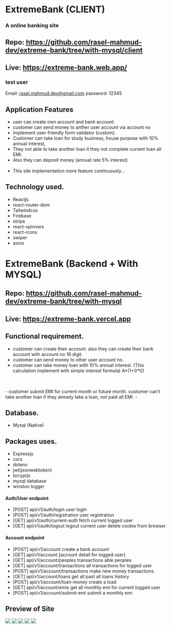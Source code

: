 
# ExtremeBank (CLIENT)
### A online banking site
## Repo: https://github.com/rasel-mahmud-dev/extreme-bank/tree/with-mysql/client
## Live: https://extreme-bank.web.app/


### test user
Email: rasel.mahmud.dev@gmail.com 
password: 12345

## Application Features
- user can create own account and bank account. 
- customer can send money to anther user account via account no
- Implement user-friendly form validator (custom).
- Customer can take loan for study business, house purpose with 10% annual interest, 
- They not able to take another loan it they not complete current loan all EMI.
- Also they can deposit money (annual rate 5% interest)
  <br/>
  <br/>
- This site implementation more feature continuously...


## Technology used.
- Reactjs
- react-router-dom
- Tailwindcss
- Firebase
- stripe
- react-spinners
- react-icons
- swiper
- axios



# ExtremeBank (Backend + With MYSQL)

## Repo: https://github.com/rasel-mahmud-dev/extreme-bank/tree/with-mysql
## Live: https://extreme-bank.vercel.app


## Functional requirement. 
- customer can create their account. also they can create their bank account with account no 16 digit.
- customer can send money to other user account no. 
- customer can take money loan with 10% annual interest. 
 (This calculation implement with simple interest formula) A*(1+(r*t))
</br>
</br>
- customer submit EMI for current month or future month. customer can't take another loan 
  if they already take a loan, not paid all EMI.  
-



## Database.
- Mysql (Native)

## Packages uses.
- Expressjs
- cors
- dotenv
- jwt(jsonwebtoken)
- bcryptjs
- mysql database
- winston logger

#### Auth/User endpoint
- [POST] api/v1/auth/login  user login
- [POST] api/v1/auth/registration user registration
- [GET] api/v1/auth/current-auth  fetch current logged user
- [GET] api/v1/auth/logout logout current user delete cookie from browser


#### Account endpoint
- [POST] api/v1/account create a bank account
- [GET] api/v1/account  [account detail for logged user]
- [GET] api/v1/account/peoples transactions able peoples
- [GET] api/v1/account/transactions  all transactions for logged user
- [POST] api/v1/account/transactions make new money transactions
- [GET] api/v1/account/loans  get all past all loans history
- [POST] api/v1/account/loan-money  create a load
- [GET] api/v1/account/emis  get all monthly emi for current logged user
- [POST] api/v1/account/submit-emi  submit a monthly emi


## Preview of Site
![](previews/localhost_3000_.png)
![](previews/localhost_3000_(1).png)
![](previews/localhost_3000_(2).png)
![](previews/localhost_3000_(5).png)
![](previews/localhost_3000_(4).png)
